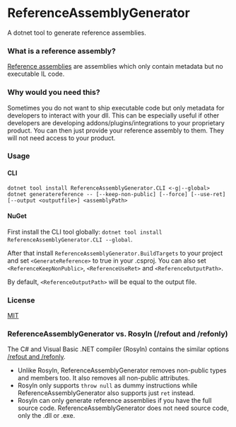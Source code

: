 # ReferenceAssemblyGenerator
A dotnet tool to generate reference assemblies.

### What is a reference assembly?
[Reference assemblies](https://github.com/dotnet/roslyn/blob/master/docs/features/refout.md) are assemblies which only contain metadata but no executable IL code.

### Why would you need this?
Sometimes you do not want to ship executable code but only metadata for developers to interact with your dll.
This can be especially useful if other developers are developing addons/plugins/integrations to your proprietary product.
You can then just provide your reference assembly to them. They will not need access to your product.

### Usage
#### CLI
`dotnet tool install ReferenceAssemblyGenerator.CLI <-g|--global>`
`dotnet generatereference -- [--keep-non-public] [--force] [--use-ret] [--output <outputfile>] <assemblyPath>`

#### NuGet
First install the CLI tool globally: `dotnet tool install ReferenceAssemblyGenerator.CLI --global`.

After that install `ReferenceAssemblyGenerator.BuildTargets` to your project and set `<GenerateReference>` to true in your .csproj.
You can also set `<ReferenceKeepNonPublic>`, `<ReferenceUseRet>` and `<ReferenceOutputPath>`.

By default, `<ReferenceOutputPath>` will be equal to the output file. 

### License
[MIT](https://github.com/ImperialPlugins/ReferenceAssemblyGenerator/blob/master/LICENSE)


### ReferenceAssemblyGenerator vs. Rosyln (/refout and /refonly)
The C# and Visual Basic .NET compiler (Rosyln) contains the similar options [/refout and /refonly](https://github.com/dotnet/roslyn/blob/master/docs/features/refout.md).

* Unlike Rosyln, ReferenceAssemblyGenerator removes non-public types and members too. It also removes all non-public attributes.
* Rosyln only supports `throw null` as dummy instructions while ReferenceAssemblyGenerator also supports just `ret` instead.
* Rosyln can only generate reference assemblies if you have the full source code. ReferenceAssemblyGenerator does not need source code, only the .dll or .exe.
